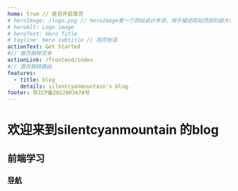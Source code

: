 ```yaml
---
home: true // 是否开启首页
# heroImage: /logo.png // heroImage是一个网站设计术语，用于描述网站顶部的超大横幅图像
# heroAlt: Logo image
# heroText: Hero Title
# tagline: Hero subtitle // 网页标语
actionText: Get Started 
#// 首页跳转文本
actionLink: /frontend/index
#// 首页跳转路由
features:
  - title: blog
    details: silentcyanmountain's blog.
footer: 京ICP备2022003678号
---
```

# 欢迎来到silentcyanmountain 的blog
## 前端学习
### [导航](/frontend/index) <!--可以忽略文件后缀 -->

